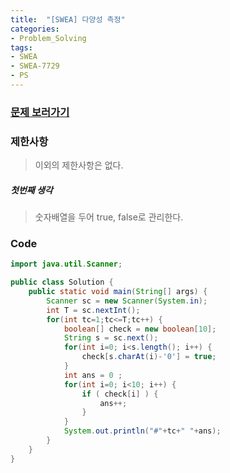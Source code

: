 ```yaml
---
title:  "[SWEA] 다양성 측정"
categories:
- Problem_Solving
tags:
- SWEA
- SWEA-7729
- PS
---
```




### [문제 보러가기]( https://swexpertacademy.com/main/code/problem/problemDetail.do?contestProbId=AWq40NEKLyADFARG&categoryId=AWq40NEKLyADFARG&categoryType=CODE )



### 제한사항

> 이외의 제한사항은 없다.

##### 첫번째 생각

> 숫자배열을 두어 true, false로 관리한다.



### Code

```java
import java.util.Scanner;

public class Solution {
	public static void main(String[] args) {
		Scanner sc = new Scanner(System.in);
		int T = sc.nextInt();
		for(int tc=1;tc<=T;tc++) {
			boolean[] check = new boolean[10];
			String s = sc.next();
			for(int i=0; i<s.length(); i++) {
				check[s.charAt(i)-'0'] = true;
			}
			int ans = 0 ;
			for(int i=0; i<10; i++) {
				if ( check[i] ) { 
					ans++;
				}
			}
			System.out.println("#"+tc+" "+ans);
		}
	}
}
 
```

